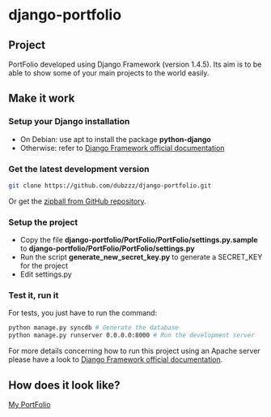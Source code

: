 # django-portfolio

## Project

PortFolio developed using Django Framework (version 1.4.5). Its aim is to be able to show some of your main projects to the world easily.

## Make it work

### Setup your Django installation

+ On Debian: use apt to install the package **python-django**
+ Otherwise: refer to [Django Framework official documentation](https://www.djangoproject.com/download/)

### Get the latest development version

```bash
git clone https://github.com/dubzzz/django-portfolio.git
```
Or get the [zipball from GitHub repository](https://github.com/dubzzz/django-portfolio/archive/master.zip).

### Setup the project

+ Copy the file **django-portfolio/PortFolio/PortFolio/settings.py.sample** to **django-portfolio/PortFolio/PortFolio/settings.py**
+ Run the script **generate_new_secret_key.py** to generate a SECRET_KEY for the project
+ Edit settings.py

### Test it, run it

For tests, you just have to run the command:
```bash
python manage.py syncdb # Generate the database
python manage.py runserver 0.0.0.0:8000 # Run the development server
```

For more details concerning how to run this project using an Apache server please have a look to [Django Framework official documentation](https://www.djangoproject.com/download/).

## How does it look like?

[My PortFolio](http://portfolio.dubien.me/)
